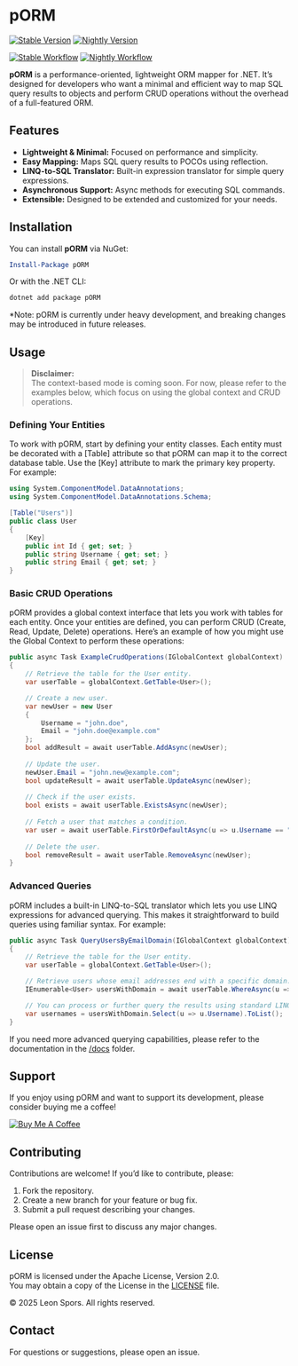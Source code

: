 # pORM
[![Stable Version](https://img.shields.io/badge/Stable-Disabled-lightgrey?style=flat-square)]()
[![Nightly Version](https://img.shields.io/badge/Nightly-GitHub%20Packages-blueviolet?style=flat-square)](https://github.com/LeonSpors?tab=packages&repo_name=pORM)

[![Stable Workflow](https://github.com/LeonSpors/pORM/actions/workflows/publish-stable.yml/badge.svg)](https://github.com/LeonSpors/pORM/actions/workflows/publish-stable.yml)
[![Nightly Workflow](https://github.com/LeonSpors/pORM/actions/workflows/publish-nightly.yml/badge.svg)](https://github.com/LeonSpors/pORM/actions/workflows/publish-nightly.yml)




**pORM** is a performance-oriented, lightweight ORM mapper for .NET. It’s designed for developers who want a minimal and efficient way to map SQL query results to objects and perform CRUD operations without the overhead of a full-featured ORM.

## Features

- **Lightweight & Minimal:** Focused on performance and simplicity.
- **Easy Mapping:** Maps SQL query results to POCOs using reflection.
- **LINQ-to-SQL Translator:** Built-in expression translator for simple query expressions.
- **Asynchronous Support:** Async methods for executing SQL commands.
- **Extensible:** Designed to be extended and customized for your needs.

## Installation

You can install **pORM** via NuGet:

```powershell
Install-Package pORM
```

Or with the .NET CLI:

```bash
dotnet add package pORM
```

*Note: pORM is currently under heavy development, and breaking changes may be introduced in future releases.

## Usage

> **Disclaimer:**  
> The context-based mode is coming soon. For now, please refer to the examples below, which focus on using the global context and CRUD operations.

### Defining Your Entities
To work with pORM, start by defining your entity classes. Each entity must be decorated with a [Table] attribute so that pORM can map it to the correct database table. Use the [Key] attribute to mark the primary key property. For example:
```csharp
using System.ComponentModel.DataAnnotations;
using System.ComponentModel.DataAnnotations.Schema;

[Table("Users")]
public class User
{
    [Key]
    public int Id { get; set; }
    public string Username { get; set; }
    public string Email { get; set; }
}
```

### Basic CRUD Operations
pORM provides a global context interface that lets you work with tables for each entity. Once your entities are defined, you can perform CRUD (Create, Read, Update, Delete) operations. Here’s an example of how you might use the Global Context to perform these operations:
```csharp
public async Task ExampleCrudOperations(IGlobalContext globalContext)
{
    // Retrieve the table for the User entity.
    var userTable = globalContext.GetTable<User>();

    // Create a new user.
    var newUser = new User 
    { 
        Username = "john.doe", 
        Email = "john.doe@example.com" 
    };
    bool addResult = await userTable.AddAsync(newUser);
    
    // Update the user.
    newUser.Email = "john.new@example.com";
    bool updateResult = await userTable.UpdateAsync(newUser);
    
    // Check if the user exists.
    bool exists = await userTable.ExistsAsync(newUser);
    
    // Fetch a user that matches a condition.
    var user = await userTable.FirstOrDefaultAsync(u => u.Username == "john.doe");
    
    // Delete the user.
    bool removeResult = await userTable.RemoveAsync(newUser);
}
```

### Advanced Queries
pORM includes a built-in LINQ-to-SQL translator which lets you use LINQ expressions for advanced querying. This makes it straightforward to build queries using familiar syntax. For example:
```csharp
public async Task QueryUsersByEmailDomain(IGlobalContext globalContext)
{
    // Retrieve the table for the User entity.
    var userTable = globalContext.GetTable<User>();

    // Retrieve users whose email addresses end with a specific domain.
    IEnumerable<User> usersWithDomain = await userTable.WhereAsync(u => u.Email.EndsWith("@example.com"));

    // You can process or further query the results using standard LINQ methods.
    var usernames = usersWithDomain.Select(u => u.Username).ToList();
}
```

If you need more advanced querying capabilities, please refer to the documentation in the [/docs](/docs) folder.

## Support

If you enjoy using pORM and want to support its development, please consider buying me a coffee!

[![Buy Me A Coffee](https://img.buymeacoffee.com/button-api/?text=Buy%20me%20a%20coffee&emoji=☕&slug=spors&button_colour=FFDD00&font_colour=000000&font_family=Poppins&outline_colour=000000&coffee_colour=ffffff)](https://www.buymeacoffee.com/spors)

## Contributing

Contributions are welcome! If you’d like to contribute, please:

1. Fork the repository.
2. Create a new branch for your feature or bug fix.
3. Submit a pull request describing your changes.

Please open an issue first to discuss any major changes.

## License

pORM is licensed under the Apache License, Version 2.0.  
You may obtain a copy of the License in the [LICENSE](LICENSE) file.

© 2025 Leon Spors. All rights reserved.

## Contact

For questions or suggestions, please open an issue.